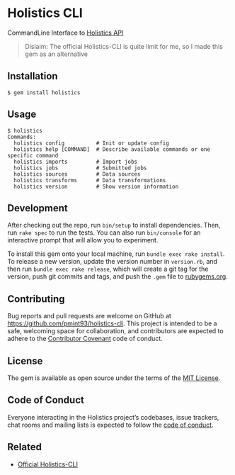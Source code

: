 # Holistics CLI

CommandLine Interface to [Holistics API](https://docs.holistics.io/api/)

> Dislaim: The official Holistics-CLI is quite limit for me, so I made this gem as an alternative

## Installation

    $ gem install holistics

## Usage

```
$ holistics
Commands:
  holistics config          # Init or update config
  holistics help [COMMAND]  # Describe available commands or one specific command
  holistics imports         # Import jobs
  holistics jobs            # Submitted jobs
  holistics sources         # Data sources
  holistics transforms      # Data transformations
  holistics version         # Show version information
```

## Development

After checking out the repo, run `bin/setup` to install dependencies. Then, run `rake spec` to run the tests. You can also run `bin/console` for an interactive prompt that will allow you to experiment.

To install this gem onto your local machine, run `bundle exec rake install`. To release a new version, update the version number in `version.rb`, and then run `bundle exec rake release`, which will create a git tag for the version, push git commits and tags, and push the `.gem` file to [rubygems.org](https://rubygems.org).

## Contributing

Bug reports and pull requests are welcome on GitHub at https://github.com/pmint93/holistics-cli. This project is intended to be a safe, welcoming space for collaboration, and contributors are expected to adhere to the [Contributor Covenant](http://contributor-covenant.org) code of conduct.

## License

The gem is available as open source under the terms of the [MIT License](http://opensource.org/licenses/MIT).

## Code of Conduct

Everyone interacting in the Holistics project’s codebases, issue trackers, chat rooms and mailing lists is expected to follow the [code of conduct](https://github.com/[USERNAME]/holistics/blob/master/CODE_OF_CONDUCT.md).

## Related

* [Official Holistics-CLI](https://docs.holistics.io/holistics-cli/)